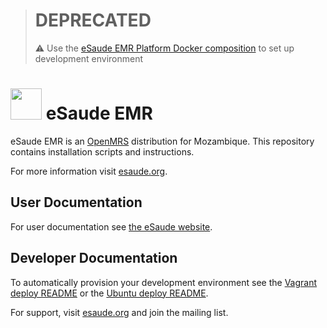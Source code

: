 > # DEPRECATED
>:warning: Use the [eSaude EMR Platform Docker composition](https://github.com/esaude/esaude-platform-docker) to set up development environment

# <img src="https://s3-eu-west-1.amazonaws.com/esaude/images/esaude-logo.png" height="50px"/> eSaude EMR

eSaude EMR is an [OpenMRS](http://www.openmrs.org/) distribution for Mozambique. This repository contains installation scripts and instructions.

For more information visit [esaude.org](http://esaude.org).

## User Documentation

For user documentation see [the eSaude website](http://www.esaude.org/technical-resources).

## Developer Documentation

To automatically provision your development environment see the [Vagrant deploy README](https://github.com/esaude/esaude-emr/tree/master/infrastructure/vagrant) or the [Ubuntu deploy README](https://github.com/esaude/esaude-emr/tree/master/infrastructure/ubuntu).

For support, visit [esaude.org](http://esaude.org) and join the mailing list.
